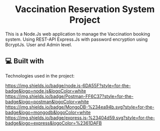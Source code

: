 <h1 align="center" id="title">Vaccination Reservation System Project</h1>

<p id="description">This is a Node.Js web application to manage the Vaccination booking system. Using REST-API Express.Js with password encryption using BcryptJs. User and Admin level.</p>

  
  
<h2>💻 Built with</h2>

Technologies used in the project:

https://img.shields.io/badge/node.js-6DA55F?style=for-the-badge&logo=node.js&logoColor=white
https://img.shields.io/badge/Postman-FF6C37?style=for-the-badge&logo=postman&logoColor=white
https://img.shields.io/badge/MongoDB-%234ea94b.svg?style=for-the-badge&logo=mongodb&logoColor=white
https://img.shields.io/badge/express.js-%23404d59.svg?style=for-the-badge&logo=express&logoColor=%2361DAFB
